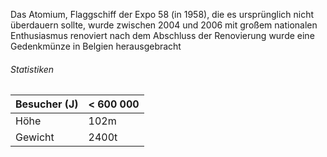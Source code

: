 Das Atomium, Flaggschiff der Expo 58 (in 1958), die es ursprünglich nicht überdauern sollte, wurde zwischen 2004 und 2006 mit großem nationalen Enthusiasmus renoviert nach dem Abschluss der Renovierung wurde eine Gedenkmünze in Belgien herausgebracht 


###### Statistiken
| Besucher (J) | < 600 000 |
| ------------ | --------- |
| Höhe         | 102m       |
| Gewicht      | 2400t     |

